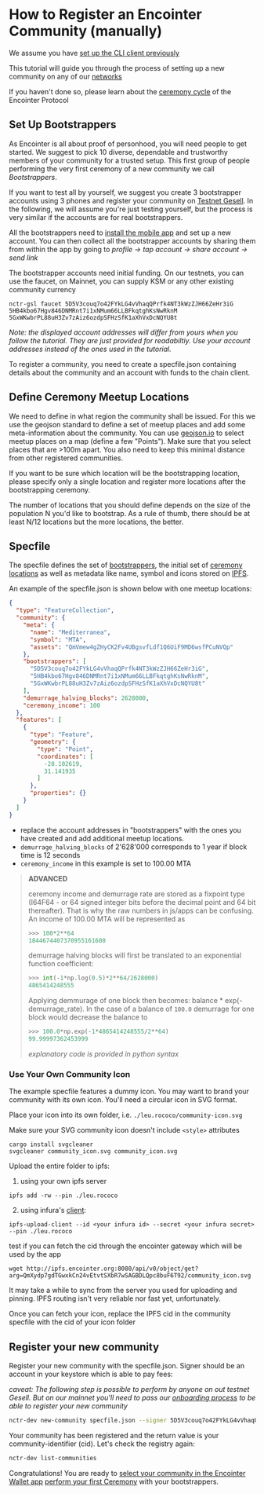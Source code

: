 # How to Register an Encointer Community (manually)

We assume you have [set up the CLI client previously](./tutorials-cli.md)

This tutorial will guide you through the process of setting up a new community on any of our [networks](./deployments.md)

If you haven't done so, please learn about the [ceremony cycle](#TODO) of the Encointer Protocol

## Set Up Bootstrappers

As Encointer is all about proof of personhood, you will need people to get started. We suggest to pick 10 diverse, dependable and trustworthy members of your community for a trusted setup. This first group of people performing the very first ceremony of a new community we call *Bootstrappers*.

If you want to test all by yourself, we suggest you create 3 bootstrapper accounts using 3 phones and register your community on [Testnet Gesell](./testnet-gesell.md). In the following, we will assume you're just testing yourself, but the process is very similar if the accounts are for real bootstrappers. 

All the bootstrappers need to [install the mobile app](https://encointer.org/encointer-app/) and set up a new account. You can then collect all the bootstrapper accounts by sharing them from within the app by going to *profile -> tap account -> share account -> send link*

The bootstrapper accounts need initial funding. On our testnets, you can use the faucet, on Mainnet, you can supply KSM or any other existing community currency

```
nctr-gsl faucet 5D5V3couq7o42FYkLG4vVhaqQPrfk4NT3kWzZJH66ZeHr3iG 5HB4kbo67Hgv846DNMRnt7i1xNMum66LLBFkqtghKsNwRknM 5GxWKwbrPL88uH3Zv7zAiz6ozdpSFHzSfK1aXhVxDcNQYU8t
```

*Note: the displayed account addresses will differ from yours when you follow the tutorial. They are just provided for readabiltiy. Use your account addresses instead of the ones used in the tutorial.*

To register a community, you need to create a specfile.json containing details about the community and an account with funds to the chain client. 

## Define Ceremony Meetup Locations

We need to define in what region the community shall be issued. For this we use the geojson standard to define a set of meetup places and add some meta-information about the community. You can use [geojson.io](https://geojson.io) to select meetup places on a map (define a few "Points"). Make sure that you select places that are >100m apart. You also need to keep this minimal distance from other registered communities. 

If you want to be sure which location will be the bootstrapping location, please specify only a single location and register more locations after the bootstrapping ceremony.

The number of locations that you should define depends on the size of the population N you'd like to bootstrap. As a rule of thumb, there should be at least N/12 locations but the more locations, the better. 

## Specfile

The specfile defines the set of [bootstrappers](#set-up-bootstrappers), the initial set of [ceremony locations](#define-meetup-locations) as well as metadata like name, symbol and icons stored on [IPFS](https://ipfs.io).

An example of the specfile.json is shown below with one meetup locations:  
```json
{
  "type": "FeatureCollection",
  "community": {
    "meta": {
      "name": "Mediterranea",
      "symbol": "MTA",
      "assets": "QmVmew4gZHyCK2Fv4UBgsvfLdf1Q6UiF9MD6wsfPCuNVQp"
    },
    "bootstrappers": [
      "5D5V3couq7o42FYkLG4vVhaqQPrfk4NT3kWzZJH66ZeHr3iG",
      "5HB4kbo67Hgv846DNMRnt7i1xNMum66LLBFkqtghKsNwRknM",
      "5GxWKwbrPL88uH3Zv7zAiz6ozdpSFHzSfK1aXhVxDcNQYU8t"
    ],
    "demurrage_halving_blocks": 2628000,
    "ceremony_income": 100
  },
  "features": [
    {
      "type": "Feature",
      "geometry": {
        "type": "Point",
        "coordinates": [
          -28.102619,
          31.141935
        ]
      },
      "properties": {}
    }
  ]
}
```

* replace the account addresses in "bootstrappers" with the ones you have created and add additional meetup locations.
* `demurrage_halving_blocks` of 2'628'000 corresponds to 1 year if block time is 12 seconds
* `ceremony_income` in this example is set to 100.00 MTA

> **ADVANCED**
>
> ceremony income and demurrage rate are stored as a fixpoint type (I64F64 - or 64 signed integer bits before the decimal point and 64 bit thereafter). That is why the raw numbers in js/apps can be confusing. An income of 100.00 MTA will be represented as
> ```python
> >>> 100*2**64
> 1844674407370955161600
> ```
>
> demurrage halving blocks will first be translated to an exponential function coefficient:
> ```python
> >>> int(-1*np.log(0.5)*2**64/2628000)
> 4865414248555
> ```
> Applying demmurage of one block then becomes: balance * exp(-demurrage_rate). In the case of a balance of `100.0` demurrage for one block would decrease the balance to
> ```python
> >>> 100.0*np.exp(-1*4865414248555/2**64)
> 99.99997362453999
> ```
>
> *explanatory code is provided in python syntax*

### Use Your Own Community Icon

The example specfile features a dummy icon. You may want to brand your community with its own icon. You'll need a circular icon in SVG format.

Place your icon into its own folder, i.e. `./leu.rococo/community-icon.svg`

Make sure your SVG community icon doesn't include `<style>` attributes
```
cargo install svgcleaner
svgcleaner community_icon.svg community_icon.svg
```

Upload the entire folder to ipfs:

1. using your own ipfs server
  ```
  ipfs add -rw --pin ./leu.rococo
  ```

2. using infura's [client](https://github.com/INFURA/ipfs-upload-client):
  ```
  ipfs-upload-client --id <your infura id> --secret <your infura secret> --pin ./leu.rococo 
  ```


test if you can fetch the cid through the encointer gateway which will be used by the app

```
wget http://ipfs.encointer.org:8080/api/v0/object/get?arg=QmXydp7gdTGwxkCn24vEtvtSXbR7wSAGBDLQpc8buF6T92/community_icon.svg
```

It may take a while to sync from the server you used for uploading and pinning. IPFS routing isn't very reliable nor fast yet, unfortunately.

Once you can fetch your icon, replace the IPFS cid in the community specfile with the cid of your icon folder

## Register your new community

Register your new community with the specfile.json. Signer should be an account in your keystore which is able to pay fees:

*caveat: The following step is possible to perform by anyone on out testnet Gesell. 
But on our mainnet you'll need to pass our [onboarding process](https://trello.com/b/1Yhln6NT/encointer-community-leader-applications) to be able to register your new community*

```bash
nctr-dev new-community specfile.json --signer 5D5V3couq7o42FYkLG4vVhaqQPrfk4NT3kWzZJH66ZeHr3iG
```

Your community has been registered and the return value is your community-identifier (cid). Let's check the registry again:

```bash
nctr-dev list-communities
```

Congratulations! You are ready to [select your community in the Encointer Wallet app](./app-select-community.md) [perform your first Ceremony](./app-meetup.md) with your bootstrappers.
